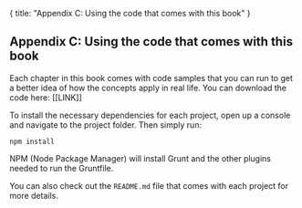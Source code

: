 {
	title: "Appendix C: Using the code that comes with this book"
}

## Appendix C: Using the code that comes with this book

Each chapter in this book comes with code samples that you can run to get a better idea of how the concepts apply in real life. You can download the code here: [[LINK]]

To install the necessary dependencies for each project, open up a console and navigate to the project folder. Then simply run:

	npm install

NPM (Node Package Manager) will install Grunt and the other plugins needed to run the Gruntfile.

You can also check out the `README.md` file that comes with each project for more details.

